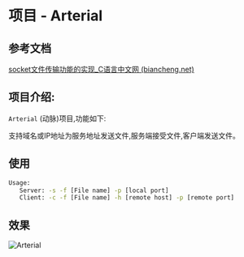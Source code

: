 # 项目 - Arterial
## 参考文档

[socket文件传输功能的实现_C语言中文网 (biancheng.net)](http://c.biancheng.net/cpp/html/3045.html)


## 项目介绍:

`Arterial` (动脉)项目,功能如下:

支持域名或IP地址为服务地址发送文件,服务端接受文件,客户端发送文件。

## 使用

```bash
Usage:
   Server: -s -f [File name] -p [local port]
   Client: -c -f [File name] -h [remote host] -p [remote port]
```

## 效果

![Arterial](http://img.xzaslxr.xyz/Arterial.gif)